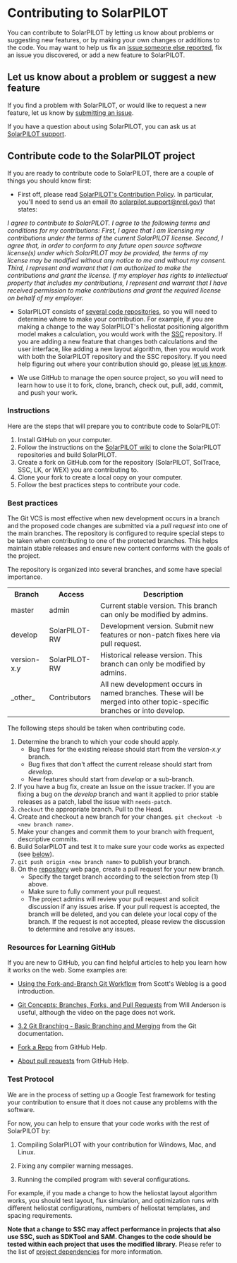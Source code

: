 # Contributing to SolarPILOT

You can contribute to SolarPILOT by letting us know about problems or suggesting new features, or by making your own changes or additions to the code. You may want to help us fix an [issue someone else reported](https://github.com/NREL/SolarPILOT/issues), fix an issue you discovered, or add a new feature to SolarPILOT.

## Let us know about a problem or suggest a new feature

If you find a problem with SolarPILOT, or would like to request a new feature, let us know by [submitting an issue](https://github.com/NREL/SolarPILOT/issues/new).

If you have a question about using SolarPILOT, you can ask us at [SolarPILOT support](mailto://solarpilot.support@nrel.gov).

## Contribute code to the SolarPILOT project

If you are ready to contribute code to SolarPILOT, there are a couple of things you should know first:

* First off, please read [SolarPILOT's Contribution Policy](https://github.com/NREL/SolarPILOT/wiki/Contribution-Policy).  In particular, you'll need to send us an email (to [solarpilot.support@nrel.gov](mailto://solarpilot.support@nrel.gov)) that states:

_I agree to contribute to SolarPILOT. I agree to the following terms and conditions for my contributions: First, I agree that I am licensing my contributions under the terms of the current SolarPILOT license. Second, I agree that, in order to conform to any future open source software license(s) under which SolarPILOT may be provided, the terms of my license may be modified without any notice to me and without my consent. Third, I represent and warrant that I am authorized to make the contributions and grant the license. If my employer has rights to intellectual property that includes my contributions, I represent and warrant that I have received permission to make contributions and grant the required license on behalf of my employer._

* SolarPILOT consists of [several code repositories](https://github.com/NREL/SolarPILOT/wiki/Software-Dependencies), so you will need to determine where to make your contribution. For example, if you are making a change to the way SolarPILOT's heliostat positioning algorithm model makes a calculation, you would work with the [SSC](https://github.com/NREL/SSC) repository. If you are adding a new feature that changes both calculations and the user interface, like adding a new layout algorithm, then you would work with both the SolarPILOT repository and the SSC repository. If you need help figuring out where your contribution should go, please [let us know](mailto://solarpilot.support@nrel.gov).

* We use GitHub to manage the open source project, so you will need to learn how to use it to fork, clone, branch, check out, pull, add, commit, and push your work. 

### Instructions

Here are the steps that will prepare you to contribute code to SolarPILOT:

1. Install GitHub on your computer.
1. Follow the instructions on the [SolarPILOT wiki](https://github.com/NREL/SolarPILOT/wiki) to clone the SolarPILOT repositories and build SolarPILOT.
1. Create a fork on GitHub.com for the repository (SolarPILOT, SolTrace, SSC, LK, or WEX) you are contributing to.
1. Clone your fork to create a local copy on your computer.
1. Follow the best practices steps to contribute your code.

### Best practices

The Git VCS is most effective when new development occurs in a branch and the proposed code changes are submitted via a _pull request_ into one of the main branches. The repository is configured to require special steps to be taken when contributing to one of the protected branches. This helps maintain stable releases and ensure new content conforms with the goals of the project. 

The repository is organized into several branches, and some have special importance. 

<table>
<tr><th>Branch</th><th>Access</th><th>Description</th></tr>
<tr><td>master</td><td>admin</td><td>Current stable version. This branch can only be modified by admins.</td></tr>
<tr><td>develop</td><td>SolarPILOT-RW</td><td>Development version. Submit new features or non-patch fixes here via pull request.</td></tr>
<tr><td>version-x.y</td><td>SolarPILOT-RW</td><td>Historical release version. This branch can only be modified by admins.</td></tr>
<tr><td>_other_</td><td>Contributors</td><td>All new development occurs in named branches. These will be merged into other topic-specific branches or into develop.</td></tr>
</table>

The following steps should be taken when contributing code. 
1. Determine the branch to which your code should apply. 
    * Bug fixes for the existing release should start from the _version-x.y_ branch. 
    * Bug fixes that don't affect the current release should start from _develop_.
    * New features should start from _develop_ or a sub-branch. 
2. If you have a bug fix, create an Issue on the issue tracker. If you are fixing a bug on the _develop_ branch and want it applied to prior stable releases as a patch, label the issue with ```needs-patch```.
3. ```checkout``` the appropriate branch. Pull to the Head. 
4. Create and checkout a new branch for your changes. ```git checkout -b <new branch name>```.
5. Make your changes and commit them to your branch with frequent, descriptive commits. 
6. Build SolarPILOT and test it to make sure your code works as expected (see [below](#test-protocol)).
7. ```git push origin <new branch name>``` to publish your branch. 
8. On the [repository](https://github.com/NREL/SolarPILOT) web page, create a pull request for your new branch. 
    * Specify the target branch according to the selection from step (1) above. 
    * Make sure to fully comment your pull request. 
    * The project admins will review your pull request and solicit discussion if any issues arise. If your pull request is accepted, the branch will be deleted, and you can delete your local copy of the branch. If the request is not accepted, please review the discussion to determine and resolve any issues. 

### Resources for Learning GitHub

If you are new to GitHub, you can find helpful articles to help you learn how it works on the web. Some examples are:

* [Using the Fork-and-Branch Git Workflow](https://blog.scottlowe.org/2015/01/27/using-fork-branch-git-workflow/) from Scott's Weblog is a good introduction.

* [Git Concepts: Branches, Forks, and Pull Requests](http://willi.am/blog/2014/05/12/git-concepts-branches-forks-and-pull-requests/) from Will Anderson is useful, although the video on the page does not work.

* [3.2 Git Branching - Basic Branching and Merging](https://www.git-scm.com/book/en/v2/Git-Branching-Basic-Branching-and-Merging) from the Git documentation.

* [Fork a Repo](https://help.github.com/articles/fork-a-repo/) from GitHub Help.

* [About pull requests](https://help.github.com/articles/about-pull-requests/) from GitHub Help.

### Test Protocol

We are in the process of setting up a Google Test framework for testing your contribution to ensure that it does not cause any problems with the software. 

For now, you can help to ensure that your code works with the rest of SolarPILOT by:

1. Compiling SolarPILOT with your contribution for Windows, Mac, and Linux.

3. Fixing any compiler warning messages.

3. Running the compiled program with several configurations.

For example, if you made a change to how the heliostat layout algorithm works, you should test layout, flux simulation, and optimization runs with different heliostat configurations, numbers of heliostat templates, and spacing requirements.

**Note that a change to SSC may affect performance in projects that also use SSC, such as SDKTool and SAM. Changes to the code should be tested within each project that uses the modified library.** Please refer to the list of [project dependencies](https://github.com/NREL/SolarPILOT/wiki/Software-Dependencies) for more information.
